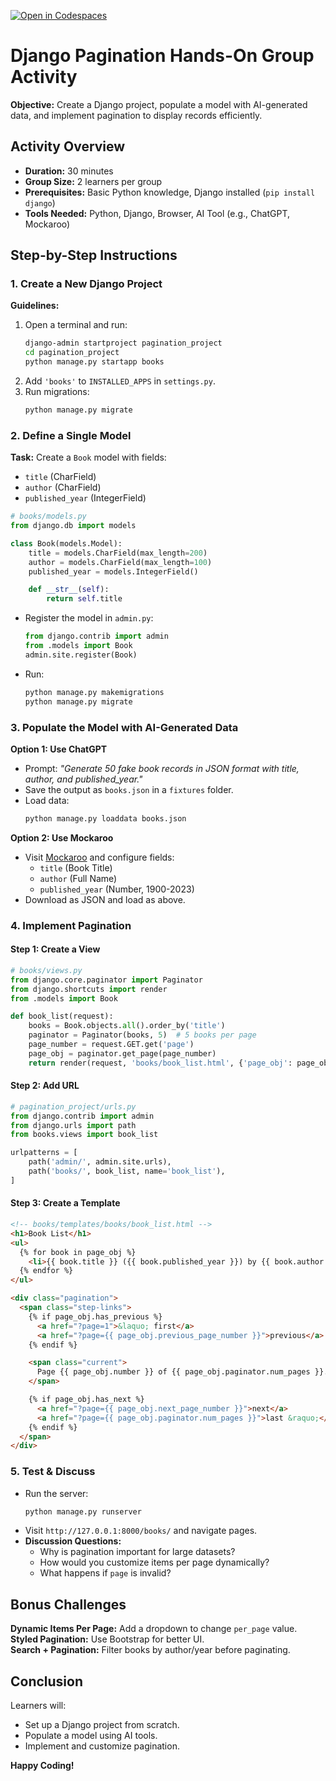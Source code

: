 [![Open in Codespaces](https://classroom.github.com/assets/launch-codespace-2972f46106e565e64193e422d61a12cf1da4916b45550586e14ef0a7c637dd04.svg)](https://classroom.github.com/open-in-codespaces?assignment_repo_id=19553342)
# **Django Pagination Hands-On Group Activity**  
**Objective:** Create a Django project, populate a model with AI-generated data, and implement pagination to display records efficiently.  

## **Activity Overview**  
- **Duration:** 30 minutes  
- **Group Size:** 2 learners per group  
- **Prerequisites:** Basic Python knowledge, Django installed (`pip install django`)  
- **Tools Needed:** Python, Django, Browser, AI Tool (e.g., ChatGPT, Mockaroo)  


## **Step-by-Step Instructions**  

### **1. Create a New Django Project**  
**Guidelines:**  
1. Open a terminal and run:  
   ```bash
   django-admin startproject pagination_project
   cd pagination_project
   python manage.py startapp books
   ```
2. Add `'books'` to `INSTALLED_APPS` in `settings.py`.  
3. Run migrations:  
   ```bash
   python manage.py migrate
   ```

### **2. Define a Single Model**  
**Task:** Create a `Book` model with fields:  
- `title` (CharField)  
- `author` (CharField)  
- `published_year` (IntegerField)  

```python
# books/models.py
from django.db import models

class Book(models.Model):
    title = models.CharField(max_length=200)
    author = models.CharField(max_length=100)
    published_year = models.IntegerField()

    def __str__(self):
        return self.title
```
- Register the model in `admin.py`:  
  ```python
  from django.contrib import admin
  from .models import Book
  admin.site.register(Book)
  ```
- Run:  
  ```bash
  python manage.py makemigrations
  python manage.py migrate
  ```


### **3. Populate the Model with AI-Generated Data**  
**Option 1: Use ChatGPT**  
- Prompt: *"Generate 50 fake book records in JSON format with title, author, and published_year."*  
- Save the output as `books.json` in a `fixtures` folder.  
- Load data:  
  ```bash
  python manage.py loaddata books.json
  ```

**Option 2: Use Mockaroo**  
- Visit [Mockaroo](https://www.mockaroo.com/) and configure fields:  
  - `title` (Book Title)  
  - `author` (Full Name)  
  - `published_year` (Number, 1900-2023)  
- Download as JSON and load as above.  


### **4. Implement Pagination**  
#### **Step 1: Create a View**  
```python
# books/views.py
from django.core.paginator import Paginator
from django.shortcuts import render
from .models import Book

def book_list(request):
    books = Book.objects.all().order_by('title')
    paginator = Paginator(books, 5)  # 5 books per page
    page_number = request.GET.get('page')
    page_obj = paginator.get_page(page_number)
    return render(request, 'books/book_list.html', {'page_obj': page_obj})
```

#### **Step 2: Add URL**  
```python
# pagination_project/urls.py
from django.contrib import admin
from django.urls import path
from books.views import book_list

urlpatterns = [
    path('admin/', admin.site.urls),
    path('books/', book_list, name='book_list'),
]
```

#### **Step 3: Create a Template**  
```html
<!-- books/templates/books/book_list.html -->
<h1>Book List</h1>
<ul>
  {% for book in page_obj %}
    <li>{{ book.title }} ({{ book.published_year }}) by {{ book.author }}</li>
  {% endfor %}
</ul>

<div class="pagination">
  <span class="step-links">
    {% if page_obj.has_previous %}
      <a href="?page=1">&laquo; first</a>
      <a href="?page={{ page_obj.previous_page_number }}">previous</a>
    {% endif %}

    <span class="current">
      Page {{ page_obj.number }} of {{ page_obj.paginator.num_pages }}.
    </span>

    {% if page_obj.has_next %}
      <a href="?page={{ page_obj.next_page_number }}">next</a>
      <a href="?page={{ page_obj.paginator.num_pages }}">last &raquo;</a>
    {% endif %}
  </span>
</div>
```

### **5. Test & Discuss**  
- Run the server:  
  ```bash
  python manage.py runserver
  ```
- Visit `http://127.0.0.1:8000/books/` and navigate pages.  
- **Discussion Questions:**  
  - Why is pagination important for large datasets?  
  - How would you customize items per page dynamically?  
  - What happens if `page` is invalid?  


## **Bonus Challenges**  
**Dynamic Items Per Page:** Add a dropdown to change `per_page` value.  
**Styled Pagination:** Use Bootstrap for better UI.  
**Search + Pagination:** Filter books by author/year before paginating.  


## **Conclusion**  
Learners will:  
- Set up a Django project from scratch.
- Populate a model using AI tools.
- Implement and customize pagination.  

**Happy Coding!** 
